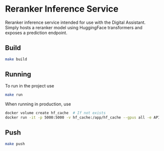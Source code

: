 # Reranker Inference Service

Reranker inference service intended for use with the Digital Assistant. Simply hosts a
reranker model using HuggingFace transformers and exposes a prediction endpoint.

## Build

```sh
make build
```

## Running

To run in the project use

```sh
make run
```

When running in production, use

```sh
docker volume create hf_cache  # If not exists
docker run -it -p 5000:5000 -v hf_cache:/app/hf_cache --gpus all -e API_KEY=<token> ghcr.io/aidotse/reranker-inference:latest
```

## Push

```sh
make push
```
